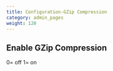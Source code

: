 ```yaml
---
title: Configuration-GZip Compression
category: admin_pages
weight: 120 
---
```


<h2 id="enable_gzip_compression">Enable GZip Compression</h2>

<div class='indent'>0= off 1= on</div>


